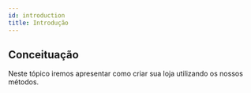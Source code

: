 ```yaml
---   
id: introduction
title: Introdução
---
```


## Conceituação

Neste tópico iremos apresentar como criar sua loja utilizando os nossos métodos.

